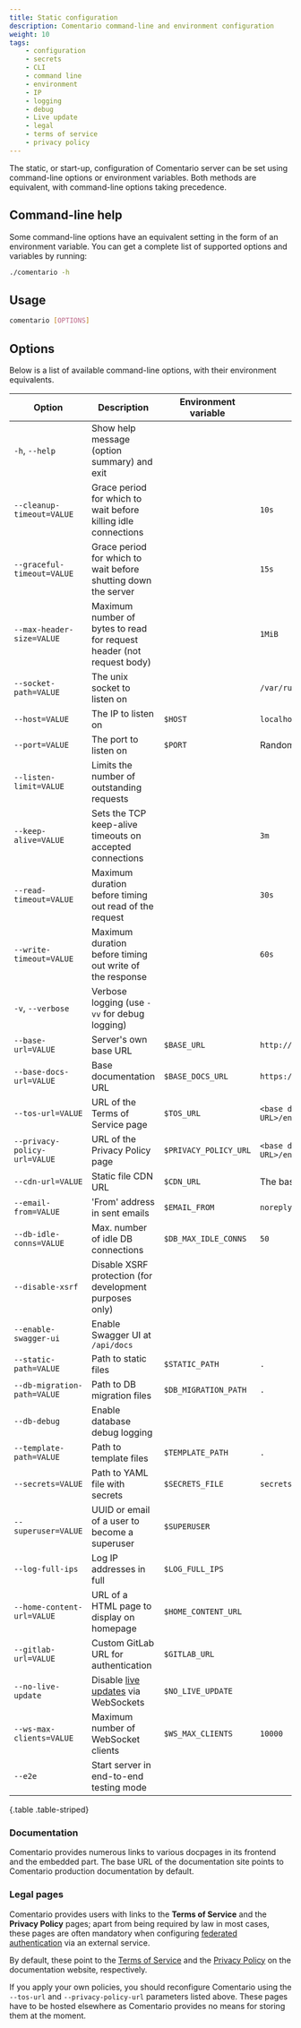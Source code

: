 ```yaml
---
title: Static configuration
description: Comentario command-line and environment configuration
weight: 10
tags:
    - configuration
    - secrets
    - CLI
    - command line
    - environment
    - IP
    - logging
    - debug
    - Live update
    - legal
    - terms of service
    - privacy policy
---
```


The static, or start-up, configuration of Comentario server can be set using command-line options or environment variables. Both methods are equivalent, with command-line options taking precedence.

<!--more-->

## Command-line help

Some command-line options have an equivalent setting in the form of an environment variable. You can get a complete list of supported options and variables by running:

```bash
./comentario -h
```

## Usage

```bash
comentario [OPTIONS]
```

## Options

Below is a list of available command-line options, with their environment equivalents.

<div class="table-responsive">

| Option                       | Description                                                           | Environment variable  | Default value                       |
|------------------------------|-----------------------------------------------------------------------|-----------------------|-------------------------------------|
| `-h`, `--help`               | Show help message (option summary) and exit                           |                       |                                     |
| `--cleanup-timeout=VALUE`    | Grace period for which to wait before killing idle connections        |                       | `10s`                               |
| `--graceful-timeout=VALUE`   | Grace period for which to wait before shutting down the server        |                       | `15s`                               |
| `--max-header-size=VALUE`    | Maximum number of bytes to read for request header (not request body) |                       | `1MiB`                              |
| `--socket-path=VALUE`        | The unix socket to listen on                                          |                       | `/var/run/comentario.sock`          |
| `--host=VALUE`               | The IP to listen on                                                   | `$HOST`               | `localhost`                         |
| `--port=VALUE`               | The port to listen on                                                 | `$PORT`               | Random port number                  |
| `--listen-limit=VALUE`       | Limits the number of outstanding requests                             |                       |                                     |
| `--keep-alive=VALUE`         | Sets the TCP keep-alive timeouts on accepted connections              |                       | `3m`                                |
| `--read-timeout=VALUE`       | Maximum duration before timing out read of the request                |                       | `30s`                               |
| `--write-timeout=VALUE`      | Maximum duration before timing out write of the response              |                       | `60s`                               |
| `-v`, `--verbose`            | Verbose logging (use `-vv` for debug logging)                         |                       |                                     |
| `--base-url=VALUE`           | Server's own base URL                                                 | `$BASE_URL`           | `http://localhost:8080`             |
| `--base-docs-url=VALUE`      | Base documentation URL                                                | `$BASE_DOCS_URL`      | `https://docs.comentario.app`       |
| `--tos-url=VALUE`            | URL of the Terms of Service page                                      | `$TOS_URL`            | `<base docs URL>/en/legal/tos/`     |
| `--privacy-policy-url=VALUE` | URL of the Privacy Policy page                                        | `$PRIVACY_POLICY_URL` | `<base docs URL>/en/legal/privacy/` |
| `--cdn-url=VALUE`            | Static file CDN URL                                                   | `$CDN_URL`            | The base URL                        |
| `--email-from=VALUE`         | 'From' address in sent emails                                         | `$EMAIL_FROM`         | `noreply@localhost`                 |
| `--db-idle-conns=VALUE`      | Max. number of idle DB connections                                    | `$DB_MAX_IDLE_CONNS`  | `50`                                |
| `--disable-xsrf`             | Disable XSRF protection (for development purposes only)               |                       |                                     |
| `--enable-swagger-ui`        | Enable Swagger UI at `/api/docs`                                      |                       |                                     |
| `--static-path=VALUE`        | Path to static files                                                  | `$STATIC_PATH`        | `.`                                 |
| `--db-migration-path=VALUE`  | Path to DB migration files                                            | `$DB_MIGRATION_PATH`  | `.`                                 |
| `--db-debug`                 | Enable database debug logging                                         |                       |                                     |
| `--template-path=VALUE`      | Path to template files                                                | `$TEMPLATE_PATH`      | `.`                                 |
| `--secrets=VALUE`            | Path to YAML file with secrets                                        | `$SECRETS_FILE`       | `secrets.yaml`                      |
| `--superuser=VALUE`          | UUID or email of a user to become a superuser                         | `$SUPERUSER`          |                                     |
| `--log-full-ips`             | Log IP addresses in full                                              | `$LOG_FULL_IPS`       |                                     |
| `--home-content-url=VALUE`   | URL of a HTML page to display on homepage                             | `$HOME_CONTENT_URL`   |                                     |
| `--gitlab-url=VALUE`         | Custom GitLab URL for authentication                                  | `$GITLAB_URL`         |                                     |
| `--no-live-update`           | Disable [live updates](/kb/live-update) via WebSockets                | `$NO_LIVE_UPDATE`     |                                     |
| `--ws-max-clients=VALUE`     | Maximum number of WebSocket clients                                   | `$WS_MAX_CLIENTS`     | `10000`                             |
| `--e2e`                      | Start server in end-to-end testing mode                               |                       |                                     |
{.table .table-striped}
</div>

### Documentation

Comentario provides numerous links to various docpages in its frontend and the embedded part. The base URL of the documentation site points to Comentario production documentation by default.

### Legal pages

Comentario provides users with links to the **Terms of Service** and the **Privacy Policy** pages; apart from being required by law in most cases, these pages are often mandatory when configuring [federated authentication](../idps) via an external service.

By default, these point to the [Terms of Service](/legal/tos) and the [Privacy Policy](/legal/privacy) on the documentation website, respectively.

If you apply your own policies, you should reconfigure Comentario using the `--tos-url` and `--privacy-policy-url` parameters listed above. These pages have to be hosted elsewhere as Comentario provides no means for storing them at the moment.
